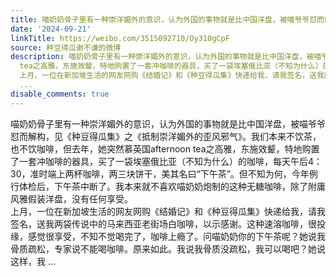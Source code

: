 ```yaml
---
title: 喵奶奶骨子里有一种崇洋媚外的意识，认为外国的事物就是比中国洋盘，被喵爷爷怼而解构，见《种豆得瓜集》之《抵制崇洋媚外的歪风邪气》。我们本来不饮茶，也不饮...
date: '2024-09-21'
linkTitle: https://weibo.com/3515092710/Oy310gCpF
source: 种豆得瓜谢不谦的微博
description: 喵奶奶骨子里有一种崇洋媚外的意识，认为外国的事物就是比中国洋盘，被喵爷爷怼而解构，见《种豆得瓜集》之《抵制崇洋媚外的歪风邪气》。我们本来不饮茶，也不饮咖啡，但去年，她突然慕英国afternoon
  tea之高雅，东施效颦，特地购置了一套冲咖啡的器具，买了一袋埃塞俄比亚（不知为什么）的咖啡，每天午后4：30，准时端上两杯咖啡，两三块饼干，美其名曰“下午茶”。但不知为何，今年例行体检后，下午茶中断了。我本来就不喜欢喵奶奶炮制的这种无糖咖啡，除了附庸风雅假装洋盘，没有任何享受。<br>
  上月，一位在新加坡生活的网友网购《结婚记》和《种豆得瓜集》快递给我，请我签名，送我两袋传说中的马来西亚老街场白咖啡，以示感谢。这种速溶咖啡，很投缘，感觉很享受，不知不觉喝完了，咖啡上瘾了。问喵奶奶你的下午茶呢？她说我骨质疏松，专家说不能喝咖啡。原来如此。我说我骨质没疏松，我可以喝吧？她说这样，我
  ...
disable_comments: true
---
```

喵奶奶骨子里有一种崇洋媚外的意识，认为外国的事物就是比中国洋盘，被喵爷爷怼而解构，见《种豆得瓜集》之《抵制崇洋媚外的歪风邪气》。我们本来不饮茶，也不饮咖啡，但去年，她突然慕英国afternoon tea之高雅，东施效颦，特地购置了一套冲咖啡的器具，买了一袋埃塞俄比亚（不知为什么）的咖啡，每天午后4：30，准时端上两杯咖啡，两三块饼干，美其名曰“下午茶”。但不知为何，今年例行体检后，下午茶中断了。我本来就不喜欢喵奶奶炮制的这种无糖咖啡，除了附庸风雅假装洋盘，没有任何享受。<br> 上月，一位在新加坡生活的网友网购《结婚记》和《种豆得瓜集》快递给我，请我签名，送我两袋传说中的马来西亚老街场白咖啡，以示感谢。这种速溶咖啡，很投缘，感觉很享受，不知不觉喝完了，咖啡上瘾了。问喵奶奶你的下午茶呢？她说我骨质疏松，专家说不能喝咖啡。原来如此。我说我骨质没疏松，我可以喝吧？她说这样，我 ...